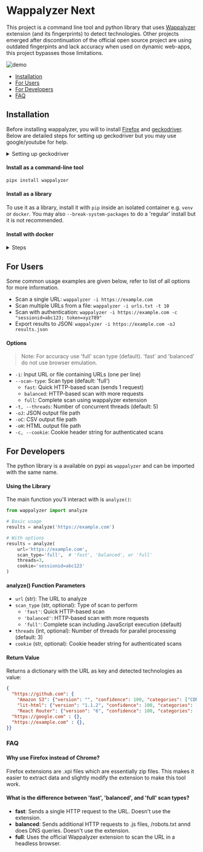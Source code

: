 # Wappalyzer Next

This project is a command line tool and python library that uses [Wappalyzer](https://www.wappalyzer.com/) extension (and its fingerprints) to detect technologies. Other projects emerged after discontinuation of the official open source project are using outdated fingerpints and lack accuracy when used on dynamic web-apps, this project bypasses those limitations.

![demo](https://github.com/user-attachments/assets/7a51b034-c9a7-44e6-aa80-2f8a23311e72)

- [Installation](https://github.com/s0md3v/wappalyzer-next?tab=readme-ov-file#installation)
- [For Users](https://github.com/s0md3v/wappalyzer-next?tab=readme-ov-file#for-users)
- [For Developers](https://github.com/s0md3v/wappalyzer-next?tab=readme-ov-file#for-developers)
- [FAQ](https://github.com/s0md3v/wappalyzer-next?tab=readme-ov-file#faq)

## Installation

Before installing wappalyzer, you will to install [Firefox](https://www.mozilla.org/en-US/firefox/windows/) and [geckodriver](https://github.com/mozilla/geckodriver/releases). Below are detailed steps for setting up geckodriver but you may use google/youtube for help.
<details>
<summary>Setting up geckodriver</summary>

### Step 1: Download GeckoDriver
1. Visit the official GeckoDriver releases page on GitHub:  
   [https://github.com/mozilla/geckodriver/releases](https://github.com/mozilla/geckodriver/releases)
2. Download the version compatible with your system:
   - For Windows: `geckodriver-vX.XX.X-win64.zip`
   - For macOS: `geckodriver-vX.XX.X-macos.tar.gz`
   - For Linux: `geckodriver-vX.XX.X-linux64.tar.gz`
3. Extract the downloaded file to a folder of your choice.

### Step 2: Add GeckoDriver to the System Path
To ensure Selenium can locate the GeckoDriver executable:
- **Windows**:
  1. Move the `geckodriver.exe` to a directory (e.g., `C:\WebDrivers\`).
  2. Add this directory to the system's PATH:
     - Open **Environment Variables**.
     - Under **System Variables**, find and select the `Path` variable, then click **Edit**.
     - Click **New** and enter the directory path where `geckodriver.exe` is stored.
     - Click **OK** to save.
- **macOS/Linux**:
  1. Move the `geckodriver` file to `/usr/local/bin/` or another directory in your PATH.
  2. Use the following command in the terminal:
     ```bash
     sudo mv geckodriver /usr/local/bin/
     ```
     Ensure `/usr/local/bin/` is in your PATH.
</details>


#### Install as a command-line tool
```bash
pipx install wappalyzer
```

#### Install as a library
To use it as a library, install it with `pip` inside an isolated container e.g. `venv` or `docker`. You may also `--break-system-packages` to do a 'regular' install but it is not recommended.

#### Install with docker
<details><summary>Steps</summary>

1. Clone the repository:
```bash
git clone https://github.com/s0md3v/wappalyzer-next.git
cd wappalyzer-next
```

2. Build and run with Docker Compose:
```bash
docker compose up -d
```

3. To scan URLs using the Docker container:

- Scan a single URL:
```bash
docker compose run --rm wappalyzer -i https://example.com
```
- Scan Multiple URLs from a file:
```bash
docker compose run --rm wappalyzer -i https://example.com -oJ output.json
```
</details>

## For Users
Some common usage examples are given below, refer to list of all options for more information.

- Scan a single URL:
`wappalyzer -i https://example.com`
- Scan multiple URLs from a file: `wappalyzer -i urls.txt -t 10`
- Scan with authentication: `wappalyzer -i https://example.com -c "sessionid=abc123; token=xyz789"`
- Export results to JSON: `wappalyzer -i https://example.com -oJ results.json`

#### Options

> Note: For accuracy use 'full' scan type (default). 'fast' and 'balanced' do not use browser emulation.

- `-i`: Input URL or file containing URLs (one per line)
- `--scan-type`: Scan type (default: 'full')
  - `fast`: Quick HTTP-based scan (sends 1 request)
  - `balanced`: HTTP-based scan with more requests
  - `full`: Complete scan using wappalyzer extension
- `-t, --threads`: Number of concurrent threads (default: 5)
- `-oJ`: JSON output file path
- `-oC`: CSV output file path
- `-oH`: HTML output file path
- `-c, --cookie`: Cookie header string for authenticated scans

## For Developers

The python library is a available on pypi as `wappalyzer` and can be imported with the same name.

#### Using the Library

The main function you'll interact with is `analyze()`:

```python
from wappalyzer import analyze

# Basic usage
results = analyze('https://example.com')

# With options
results = analyze(
    url='https://example.com',
    scan_type='full',  # 'fast', 'balanced', or 'full'
    threads=3,
    cookie='sessionid=abc123'
)
```

#### analyze() Function Parameters

- `url` (str): The URL to analyze
- `scan_type` (str, optional): Type of scan to perform
  - `'fast'`: Quick HTTP-based scan
  - `'balanced'`: HTTP-based scan with more requests
  - `'full'`: Complete scan including JavaScript execution (default)
- `threads` (int, optional): Number of threads for parallel processing (default: 3)
- `cookie` (str, optional): Cookie header string for authenticated scans

#### Return Value

Returns a dictionary with the URL as key and detected technologies as value:

```json
{
  "https://github.com": {
    "Amazon S3": {"version": "", "confidence": 100, "categories": ["CDN"], "groups": ["Servers"]},
    "lit-html": {"version": "1.1.2", "confidence": 100, "categories": ["JavaScript libraries"], "groups": ["Web development"]},
    "React Router": {"version": "6", "confidence": 100, "categories": ["JavaScript frameworks"], "groups": ["Web development"]},
  "https://google.com" : {},
  "https://example.com" : {},
}}
```

### FAQ

#### Why use Firefox instead of Chrome?
Firefox extensions are .xpi files which are essentially zip files. This makes it easier to extract data and slightly modify the extension to make this tool work.

#### What is the difference between 'fast', 'balanced', and 'full' scan types?
- **fast**: Sends a single HTTP request to the URL. Doesn't use the extension.
- **balanced**: Sends additional HTTP requests to .js files, /robots.txt annd does DNS queries. Doesn't use the extension.
- **full**: Uses the official Wappalyzer extension to scan the URL in a headless browser.
